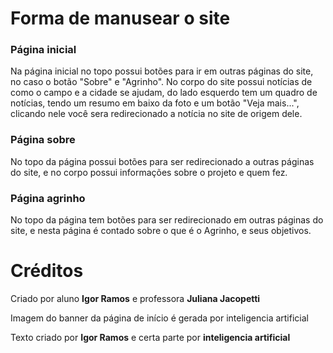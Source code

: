 <h1>Forma de manusear o site</h1>
<h3>Página inicial</h3>
<p>Na página inicial no topo possui botões para ir em outras páginas do site, no caso o botão "Sobre" e "Agrinho". No corpo do site possui notícias de como o campo e a cidade se ajudam, do lado esquerdo tem um quadro de notícias, tendo um resumo em baixo da foto e um botão "Veja mais...", clicando nele você sera redirecionado a notícia no site de origem dele.</p>

<h3>Página sobre</h3>
<p>No topo da página possui botões para ser redirecionado a outras páginas do site, e no corpo possui informações sobre o projeto e quem fez.</p>

<h3>Página agrinho</h3>
<p>No topo da página tem botões para ser redirecionado em outras páginas do site, e nesta página é contado sobre o que é o Agrinho, e seus objetivos.</p>

<h1>Créditos</h1>
<p>Criado por aluno <strong>Igor Ramos</strong> e professora <strong>Juliana Jacopetti</strong></p>
<p>Imagem do banner da página de início é gerada por inteligencia artificial</p>
<p>Texto criado por <strong>Igor Ramos</strong> e certa parte por <strong>inteligencia artificial</strong></p>
